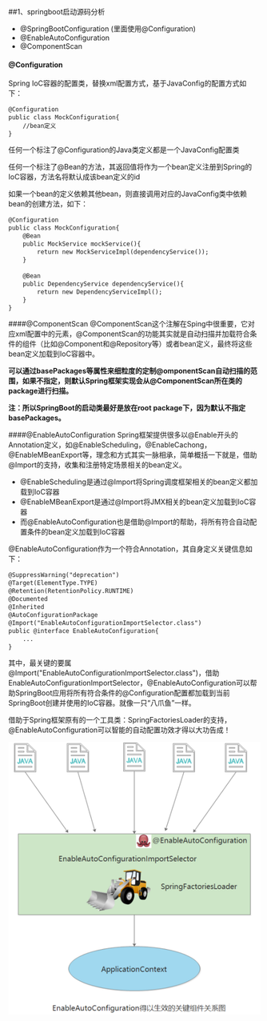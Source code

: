 ##1、springboot启动源码分析

- @SpringBootConfiguration (里面使用@Configuration)
- @EnableAutoConfiguration
- @ComponentScan


#### @Configuration
Spring IoC容器的配置类，替换xml配置方式，基于JavaConfig的配置方式如下：

    @Configuration
	public class MockConfiguration{
    	//bean定义
	}

任何一个标注了@Configuration的Java类定义都是一个JavaConfig配置类

任何一个标注了@Bean的方法，其返回值将作为一个bean定义注册到Spring的IoC容器，方法名将默认成该bean定义的id

如果一个bean的定义依赖其他bean，则直接调用对应的JavaConfig类中依赖bean的创建方法，如下：

    @Configuration
	public class MockConfiguration{
 	    @Bean
 	    public MockService mockService(){
			return new MockServiceImpl(dependencyService());
		}
	
		@Bean
		public DependencyService dependencyService(){
			return new DependencyServiceImpl();
		}
	} 

####@ComponentScan
@ComponentScan这个注解在Sping中很重要，它对应xml配置中的元素，@ComponentScan的功能其实就是自动扫描并加载符合条件的组件（比如@Component和@Repository等）或者bean定义，最终将这些bean定义加载到IoC容器中。

**可以通过basePackages等属性来细粒度的定制@omponentScan自动扫描的范围，如果不指定，则默认Spring框架实现会从@ComponentScan所在类的package进行扫描。**

**注：所以SpringBoot的启动类最好是放在root package下，因为默认不指定basePackages。**

####@EnableAutoConfiguration
Spring框架提供很多以@Enable开头的Annotation定义，如@EnableScheduling，@EnableCachong，@EnableMBeanExport等，理念和方式其实一脉相承，简单概括一下就是，借助@Import的支持，收集和注册特定场景相关的bean定义。

- @EnableScheduling是通过@Import将Spring调度框架相关的bean定义都加载到IoC容器
- @EnableMBeanExport是通过@Import将JMX相关的bean定义加载到IoC容器
- 而@EnableAutoConfiguration也是借助@Import的帮助，将所有符合自动配置条件的bean定义加载到IoC容器

@EnableAutoConfiguration作为一个符合Annotation，其自身定义关键信息如下：

	@SuppressWarning("deprecation")
	@Target(ElementType.TYPE)
	@Retention(RetentionPolicy.RUNTIME)
	@Documented
	@Inherited
	@AutoConfigurationPackage
	@Import("EnableAutoConfigurationImportSelector.class")
	public @interface EnableAutoConfiguration{
		...
	}

其中，最关键的要属@Import("EnableAutoConfigurationImportSelector.class")，借助EnableAutoConfigurationImportSelector，@EnableAutoConfiguration可以帮助SpringBoot应用将所有符合条件的@Configuration配置都加载到当前SpringBoot创建并使用的IoC容器。就像一只“八爪鱼”一样。

借助于Spring框架原有的一个工具类：SpringFactoriesLoader的支持，@EnableAutoConfiguration可以智能的自动配置功效才得以大功告成！

![](https://github.com/willieyc/img_folder/blob/master/SpringBootImg/EnableAutoConfiguration.png)












